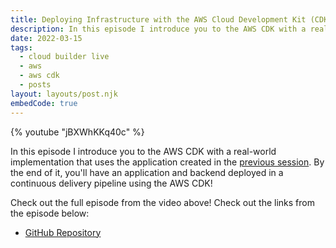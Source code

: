 ```yaml
---
title: Deploying Infrastructure with the AWS Cloud Development Kit (CDK)
description: In this episode I introduce you to the AWS CDK with a real-world implementation that uses the application created in the previous session. By the end of it, you'll have an application and backend deployed in a continuous delivery pipeline using the AWS CDK!
date: 2022-03-15
tags:
  - cloud builder live
  - aws
  - aws cdk
  - posts
layout: layouts/post.njk
embedCode: true
---
```


{% youtube "jBXWhKKq40c" %}

In this episode I introduce you to the AWS CDK with a real-world implementation that uses the application created in the [previous session](https://www.youtube.com/watch?v=dDnSTs2J6fk&t=0s). By the end of it, you'll have an application and backend deployed in a continuous delivery pipeline using the AWS CDK!

Check out the full episode from the video above! Check out the links from the episode below:

- [GitHub Repository](https://github.com/ACloudGuru-Resources/community-cbl-mar2022)
